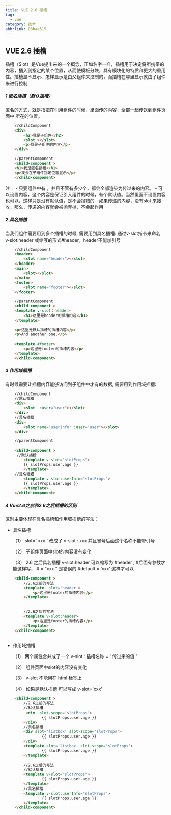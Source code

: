```yaml
---
title: VUE 2.6 插槽
tag:
  - vue
category: 技术
abbrlink: 83bae515
---
```


## VUE 2.6 插槽

插槽（Slot）是Vue提出来的一个概念，正如名字一样，插槽用于决定将所携带的内容，插入到指定的某个位置，从而使模板分块，具有模块化的特质和更大的重用性。插槽显不显示、怎样显示是由父组件来控制的，而插槽在哪里显示就由子组件来进行控制

##### 1 匿名插槽（默认插槽）
 匿名的方式，就是指把在引用组件的时候，里面传的内容，全部一起传送到组件页面中 <slot></slot> 所在的位置。

```html
    //childComponent
    <div>
        <h2>我是子组件</h2>
        <slot ></slot>
        <p>我是子组件的内容</p>
    </div>
```

```html  
    //parentComponent
    <child-component >
    <h1>我是匿名插槽</h1>
    <p>我会在子组件指定位置显示</p>
    </child-component>
```
注：
    -  只要组件中有 <slot></slot> ，并且不管有多少个，都会全部渲染为传过来的内容。
    -  <slot></slot>可以设置内容，这个内容是保证引入组件的时候，有个默认值。当然<slot></slot>里面不设置内容也可以，这样只是没有默认值，是不会报错的
    -  如果传递的内容，没有slot 来接收，那么，传递的内容就会被抛弃掉，不会起作用


##### 2 具名插槽

当我们组件需要用到多个插槽的时候, 需要用到具名插槽: 通过v-slot指令来命名
v-slot:header 或缩写的形式#header，header不能加引号

```html 
    //childComponent
    <header>
        <slot name="header"></slot>
    </header>
    <main>
        <slot></slot>
    </main>
    <footer>
        <slot name="footer"></slot>
    </footer>
```

```html
    //parentComponent
    <child-component >
    <template v-slot：header>
        <h1>这里是header的插槽内容</h1>
    </template>
    
    <p>这里是默认插槽的插槽内容</p>
    <p>And another one.</p>
    
    <template #footer>
        <p>这里是footer的插槽内容</p>
    </template>
    </child-component>
```

##### 3 作用域插槽

有时候需要让插槽内容能够访问到子组件中才有的数据, 需要用到作用域插槽:

```html
    //childComponent
    //默认插槽
    <div>
        <slot  :user="user"></slot>
    </div>
    //具名插槽
    <div>
        <slot name="userInfo" :user="user"></slot>
    </div>
```

```html
    //parentComponent
   
    <child-component >
     //默认插槽
        <template v-slot="slotProps">
        {{ slotProps.user.age }}
        </template>
    //具名插槽
        <template v-slot:userInfo="slotProps">
        {{ slotProps.user.age }}
        </template>
    </child-component>
```

##### 4 Vue2.6之前和2.6之后插槽的区别

 区别主要体现在具名插槽和作用域插槽的写法：
 - 具名插槽 

    （1） slot=' xxx ' 改成了 v-slot : xxx 并且冒号后面这个名称不能带引号

    （2） 子组件页面中slot的内容没有变化

    （3） 2.6 之后具名插槽 v-slot:header 可以缩写为 #header , #后面有参数才能这样写， # = "xxx " 是错误的 #default = ‘xxx’ 这样才可以


```html
    <child-component >
        //2.6之前的写法
        <template  slot='header'>
            <p>这里是footer的插槽内容</p>
        </template>
    
    
        //2.6之后的写法
        <template v-slot:header>
            <p>这里是footer的插槽内容</p>
        </template>
    </child-component>
      
```

* 作用域插槽

    （1） 两个属性合并成了一个 v-slot : 插槽名称 = ' 传过来的值 ' 
    
    （2） 组件页面中slot的内容没有变化 
    
    （3） v-slot 不能用在 html 标签上 
    
    （4） 如果是默认插槽 可以写成 v-slot='xxx'
    

```html
    <child-component >
        //2.6之前的写法
        //默认插槽
         <div  slot-scope='slotProps'>
                {{ slotProps.user.age }}
        </div>
        //具名插槽
        <div slot='listbox' slot-scope='slotProps'>
                {{ slotProps.user.age }}
        </div>
        <template slot='listbox' slot-scope='slotProps'>
                {{ slotProps.user.age }}
        </template>
        
        //2.6之后的写法
        //默认插槽
        <template v-slot="slotProps">
                {{ slotProps.user.age }}
        </template>
        //具名插槽
        <template v-slot:userInfo="slotProps">
                {{ slotProps.user.age }}
        </template>
    </child-component>
```
